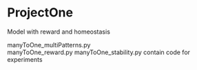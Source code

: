 # ProjectOne
Model with reward and homeostasis

manyToOne_multiPatterns.py	
manyToOne_reward.py	
manyToOne_stability.py
contain code for experiments
